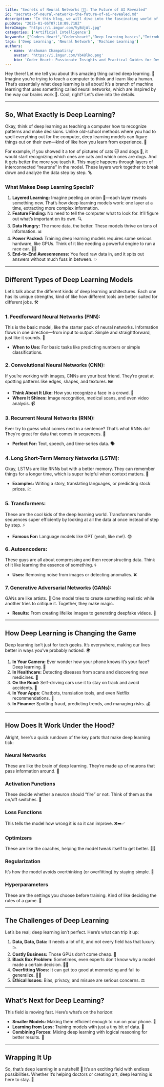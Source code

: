```yaml
---
title: "Secrets of Neural Networks 🤫🔗: The Future of AI Revealed"
id: "secrets-of-neural-networks-the-future-of-ai-revealed.md"
description: "In this blog, we will dive into the fascinating world of Deep Learning"
pubDate: "2025-01-06T07:18:09.718Z"
heroImage: "https://i.imgur.com/VyBdjAl.jpg"
categories: ['Artificial Intelligence']
keywords: ["Coders Heart","Codersheart","Deep learning basics","Introduction to neural networks","Types of deep learning models","Feedforward neural networks","Convolutional neural networks (CNNs)","Recurrent neural networks (RNNs)","Long Short-Term Memory networks (LSTMs)","Transformers in deep learning","Generative Adversarial Networks (GANs)","Autoencoders and applications","Deep learning in healthcare","Applications of deep learning","Challenges in deep learning","Future of deep learning","Deep learning for image recognition","Natural language processing (NLP) with deep learning","Deep learning and ethical issues","GPU and hardware for deep learning","Data requirements for deep learning","Neural networks and activation functions","Loss functions and optimizers in deep learning","Regularization techniques in deep learning","Hyperparameters in machine learning","Deep learning tutorials"]
tags: ['Deep Learning', 'Neural Network', 'Machine Learning']
authors:
  - name: 'Anshuman Champatiray'
    avatar: 'https://i.imgur.com/Yb48lko.png'
    bio: 'Coder Heart: Passionate Insights and Practical Guides for Developers'
---
```


Hey there! Let me tell you about this amazing thing called deep learning. 🤖 Imagine you’re trying to teach a computer to think and learn like a human. That’s essentially what deep learning is all about! It’s a branch of machine learning that uses something called neural networks, which are inspired by the way our brains work 🧠. Cool, right? Let’s dive into the details.

---

## So, What Exactly is Deep Learning?
Okay, think of deep learning as teaching a computer how to recognize patterns and make decisions. Unlike old-school methods where you had to spell everything out for the computer, deep learning models can figure things out on their own—kind of like how you learn from experience. 🌟

For example, if you showed it a ton of pictures of cats 🐱 and dogs 🐶, it would start recognizing which ones are cats and which ones are dogs. And it gets better the more you teach it. This magic happens through layers of interconnected “neurons” in the model. These layers work together to break down and analyze the data step by step. 🪜

### What Makes Deep Learning Special?
1. **Layered Learning:** Imagine peeling an onion 🧅—each layer reveals something new. That’s how deep learning models work: one layer at a time, extracting more complex information.
2. **Feature Finding:** No need to tell the computer what to look for. It’ll figure out what’s important on its own. 🔍
3. **Data Hungry:** The more data, the better. These models thrive on tons of information. 📊
4. **Power Packed:** Training deep learning models requires some serious hardware, like GPUs. Think of it like needing a powerful engine to run a race car. 🚗💨
5. **End-to-End Awesomeness:** You feed raw data in, and it spits out answers without much fuss in between. ✨

---

## Different Types of Deep Learning Models
Let’s talk about the different kinds of deep learning architectures. Each one has its unique strengths, kind of like how different tools are better suited for different jobs. 🛠️

### 1. **Feedforward Neural Networks (FNN):**
This is the basic model, like the starter pack of neural networks. Information flows in one direction—from input to output. Simple and straightforward, just like it sounds. 🎯
- **When to Use:** For basic tasks like predicting numbers or simple classifications.

### 2. **Convolutional Neural Networks (CNN):**
If you’re working with images, CNNs are your best friend. They’re great at spotting patterns like edges, shapes, and textures. 🖼️
- **Think About It Like:** How you recognize a face in a crowd. 👥
- **Where It Shines:** Image recognition, medical scans, and even video analysis. 📹

### 3. **Recurrent Neural Networks (RNN):**
Ever try to guess what comes next in a sentence? That’s what RNNs do! They’re great for data that comes in sequences. 🔄
- **Perfect For:** Text, speech, and time-series data. 🗣️

### 4. **Long Short-Term Memory Networks (LSTM):**
Okay, LSTMs are like RNNs but with a better memory. They can remember things for a longer time, which is super helpful when context matters. 🧠
- **Examples:** Writing a story, translating languages, or predicting stock prices. 💹

### 5. **Transformers:**
These are the cool kids of the deep learning world. Transformers handle sequences super efficiently by looking at all the data at once instead of step by step. ⚡
- **Famous For:** Language models like GPT (yeah, like me!). 😎

### 6. **Autoencoders:**
These guys are all about compressing and then reconstructing data. Think of it like learning the essence of something. 🌀
- **Uses:** Removing noise from images or detecting anomalies. ❌

### 7. **Generative Adversarial Networks (GANs):**
GANs are like artists. 🎨 One model tries to create something realistic while another tries to critique it. Together, they make magic.
- **Results:** From creating lifelike images to generating deepfake videos. 🎥

---

## How Deep Learning is Changing the Game
Deep learning isn’t just for tech geeks. It’s everywhere, making our lives better in ways you’ve probably noticed. 🌍

1. **In Your Camera:** Ever wonder how your phone knows it’s your face? Deep learning. 📸
2. **In Healthcare:** Detecting diseases from scans and discovering new medicines. 🏥
3. **On the Road:** Self-driving cars use it to stay on track and avoid accidents. 🚗
4. **In Your Apps:** Chatbots, translation tools, and even Netflix recommendations. 🍿
5. **In Finance:** Spotting fraud, predicting trends, and managing risks. 💰

---

## How Does It Work Under the Hood?
Alright, here’s a quick rundown of the key parts that make deep learning tick:

### Neural Networks
These are like the brain of deep learning. They’re made up of neurons that pass information around. 🧠

### Activation Functions
These decide whether a neuron should “fire” or not. Think of them as the on/off switches. 🔄

### Loss Functions
This tells the model how wrong it is so it can improve. ❌➡️✅

### Optimizers
These are like the coaches, helping the model tweak itself to get better. 🏋️‍♂️

### Regularization
It’s how the model avoids overthinking (or overfitting) by staying simple. 🤔

### Hyperparameters
These are the settings you choose before training. Kind of like deciding the rules of a game. 🎲

---

## The Challenges of Deep Learning
Let’s be real; deep learning isn’t perfect. Here’s what can trip it up:
1. **Data, Data, Data:** It needs a lot of it, and not every field has that luxury. 📉
2. **Costly Business:** Those GPUs don’t come cheap. 💸
3. **Black Box Problem:** Sometimes, even experts don’t know why a model made a certain decision. 🕵️‍♂️
4. **Overfitting Woes:** It can get too good at memorizing and fail to generalize. 🚫📖
5. **Ethical Issues:** Bias, privacy, and misuse are serious concerns. ⚖️

---

## What’s Next for Deep Learning?
This field is moving fast. Here’s what’s on the horizon:
- **Smaller Models:** Making them efficient enough to run on your phone. 📱
- **Learning from Less:** Training models with just a tiny bit of data. 🧐
- **Combining Forces:** Mixing deep learning with logical reasoning for better results. 🧩

---

## Wrapping It Up
So, that’s deep learning in a nutshell! 🥜 It’s an exciting field with endless possibilities. Whether it’s helping doctors or creating art, deep learning is here to stay. 🎉

